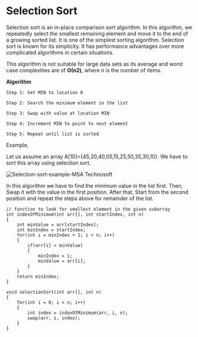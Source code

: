 # Selection Sort



Selection sort is an in-place comparison sort algorithm. In this algorithm, we repeatedly select the smallest remaining element and move it to the end of a growing sorted list. It is one of the simplest sorting algorithm. Selection sort is known for its simplicity. It has performance advantages over more complicated algorithms in certain situations.

This algorithm is not suitable for large data sets as its average and worst case complexities are of **Ο(n2)**, where n is the number of items.

**Algorithm**

```
Step 1: Set MIN to location 0

Step 2: Search the minimum element in the list

Step 3: Swap with value at location MIN

Step 4: Increment MIN to point to next element

Step 5: Repeat until list is sorted
```

Example,

Let us assume an array A\[10]={45,20,40,05,15,25,50,35,30,10}. We have to sort this array using selection sort.

![Selection-sort-example-MSA Technosoft](https://msatechnosoft.in/blog/wp-content/uploads/2018/09/Selection-sort-example-MSA-Technosoft.png)

In this algorithm we have to find the minimum value in the list first. Then, Swap it with the value in the first position. After that, Start from the second position and repeat the steps above for remainder of the list.

```
// function to look for smallest element in the given subarray
int indexOfMinimum(int arr[], int startIndex, int n)
{
    int minValue = arr[startIndex];
    int minIndex = startIndex;
    for(int i = minIndex + 1; i < n; i++) 
    {
        if(arr[i] < minValue)
        {
            minIndex = i;
            minValue = arr[i];
        }
    }
    return minIndex;
}

void selectionSort(int arr[], int n)
{
    for(int i = 0; i < n; i++)
    {
        int index = indexOfMinimum(arr, i, n);
        swap(arr, i, index);
    }
}
```
